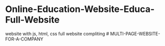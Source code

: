 # Online-Education-Website-Educa-Full-Website
website with js, html, css full website compliting
#   M U L T I - P A G E - W E B S I T E - F O R - A - C O M P A N Y  
 